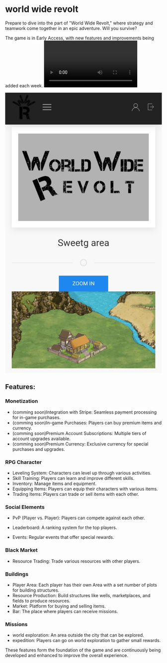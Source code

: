 # world wide revolt
Prepare to dive into the part of "World Wide Revolt," where strategy and teamwork come together in an epic adventure. Will you survive?

The game is in Early Access, with new features and improvements being added each week.
<video controls style="max-width: 100%; height: auto;">
  <source src="https://github.com/woistmanu/wwrevolt/raw/main/VID-20240817-WA0001.mp4" type="video/mp4">
  Your browser does not support the video tag.
</video>

![Screenshot of your Area](https://github.com/woistmanu/wwrevolt/blob/main/Screenshot_20240728_223812_DuckDuckGo.jpg)

## Features:

### Monetization
- (comming soon)Integration with Stripe: Seamless payment processing for in-game purchases.
- (comming soon)In-game Purchases: Players can buy premium items and currency.
- (comming soon)Premium Account Subscriptions: Multiple tiers of account upgrades available.
- (comming soon)Premium Currency: Exclusive currency for special purchases and upgrades.

### RPG Character
- Leveling System: Characters can level up through various activities.
- Skill Training: Players can learn and improve different skills.
- Inventory: Manage items and equipment.
- Equipping Items: Players can equip their characters with various items.
- Trading Items: Players can trade or sell items with each other.

### Social Elements
- PvP (Player vs. Player): Players can compete against each other.
- Leaderboard: A ranking system for the top players.

- Events: Regular events that offer special rewards.

### Black Market
- Resource Trading: Trade various resources with other players.

### Buildings
- Player Area: Each player has their own Area with a set number of plots for building structures. 
- Resource Production: Build structures like wells, marketplaces, and fields to produce resources.
- Market: Platform for buying and selling items.
- Bar: The place where players can receive missions.

### Missions
- world exploration: An area outside the city that can be explored.
- expedition: Players can go on world exploration to gather small rewards.

These features form the foundation of the game and are continuously being developed and enhanced to improve the overall experience. 
